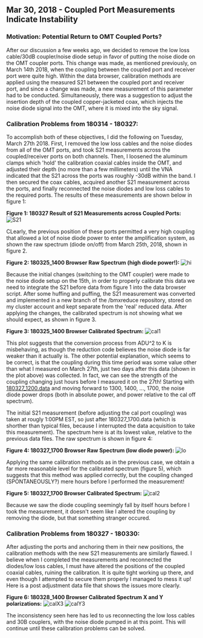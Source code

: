 ## Mar 30, 2018 - Coupled Port Measurements Indicate Instability

### Motivation: Potential Return to OMT Coupled Ports?

After our discussion a few weeks ago, we decided to remove the low loss
cable/30dB coupler/noise diode setup in favor of putting the noise diode on the
OMT coupler ports. This change was made, as mentioned previously, on March 14th
2018, when the coupling between the coupled port and receiver port were quite
high. Within the data browser, calibration methods are applied using the
measured S21 between the coupled port and receiver port, and since a change was
made, a new measurement of this parameter had to be conducted. Simultaneously,
there was a suggestion to adjust the insertion depth of the coupled
copper-jacketed coax, which injects the noise diode signal into the OMT, where
it is mixed into the sky signal. 

### Calibration Problems from 180314 - 180327:

To accomplish both of these objectives, I did the following on Tuesday, March
27th 2018. First, I removed the low loss cables and the noise diodes from all of
the OMT ports, and took S21 measurements across the coupled/receiver ports on
both channels. Then, I loosened the aluminum clamps which 'hold' the calibration
coaxial cables inside the OMT, and adjusted their depth (no more than a few
millimeters) until the VNA indicated that the S21 across the ports was roughly
-30dB within the band. I then secured the coax cables, acquired another S21
measurement across the ports, and finally reconnected the noise diodes and low
loss cables to the required ports. The results of these measurements are shown
below in figure 1: 

**Figure 1: 180327 Result of S21 Measurements across Coupled Ports:**
![S21](S21BNA.png)

CLearly, the previous position of these ports permitted a very high coupling
that allowed a lot of noise diode power to enter the amplification system, as
shown the raw spectrum (diode on/off) from March 25th, 2018, shown in figure 2.

**Figure 2: 180325_1400 Browser Raw Spectrum (high diode power!):**
![hi](180325_1400_chan1_0_specraw.png)

Because the initial changes (switching to the OMT coupler) were made to the
noise diode setup on the 15th, in order to properly calibrate this data we need
to integrate the S21 before data from figure 1 into the data browser
script. After some huffing and puffing, the S21 measurement was converted and
implemented in a new branch of the /bmxreduce repository, stored on my cluster
account and kept separate from the 'real' reduced data. After applying the
changes, the calibrated spectrum is not showing what we should expect, as shown
in figure 3.

**Figure 3: 180325_1400 Browser Calibrated Spectrum:**
![cal1](180325_1400_chan1_0_medcal_data.png)

This plot suggests that the conversion process from ADU^2 to K is misbehaving,
as though the reduction code believes the noise diode is far weaker than it
actually is. The other potential explanation, which seems to be correct, is that
the coupling during this time period was some value other than what I measured
on March 27th, just two days after this data (shown in the plot above) was
collected. In fact, we can see the strength of the coupling changing just hours
before I measured it on the 27th! Starting with
[180327_1200.data](http://www.cosmo.bnl.gov/www/bmx/databrowser/) and moving
forward to 1300, 1400, ..., 1700, the noise diode power drops (both in absolute
power, and power relative to the cal off spectrum). 

The initial S21 measurement (before adjusting the cal port coupling) was taken
at rougly 1:00PM EST, so just after 180327_1700.data (which is shorther than
typical files, because I interrupted the data acquisition to take this
measurement). The spectrum here is at its lowest value, relative to the previous
data files. The raw spectrum is shown in figure 4:

**Figure 4: 180327_1700 Browser Raw Spectrum (low diode power):**
![lo](180327_1700_chan1_0_specraw.png)

Applying the same calibration methods as in the previous case, we obtain a far
more reasonable level for the calibrated spectrum (figure 5), which suggests
that this method was applied correctly, but the coupling changed
(SPONTANEOUSLY?) mere hours before I performed the measurement!

**Figure 5: 180327_1700 Browser Calibrated Spectrum:**
![cal2](180327_1700_chan1_0_medcal_data.png)

Because we saw the diode coupling seemingly fall by itself hours before I took
the measurement, it doesn't seem like I altered the coupling by removing the
diode, but that something stranger occured.

### Calibration Problems from 180327 - 180330:

After adjusting the ports and anchoring them in their new positions, the
calibration methods with the new S21 measurements are similarly flawed. I
believe when I completed the measurements and reconnected the diodes/low loss
cables, I must have altered the positions of the coupled coaxial cables, ruining
the calibration. It is quite tight working up there, and even though I attempted
to secure them properly I managed to mess it up! Here is a post adjustment data
file that shows the issues more clearly.

**Figure 6: 180328_1400 Browser Calibrated Spectrum X and Y polarizations:**
![calX3](180328_1400_chan1_0_medcal_data.png)
![calY3](180328_1400_chan2_0_medcal_data.png)

The inconsistency seen here has led to us reconnecting the low loss cables and
30B couplers, with the noise diode pumped in at this point. This will continue
until these calibration problems can be solved.